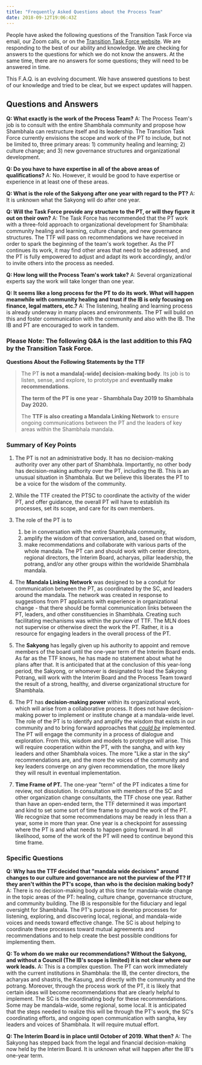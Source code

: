 ```yaml
---
title: "Frequently Asked Questions about the Process Team"
date: 2018-09-12T19:06:43Z
---
```


People have asked the following questions of the Transition Task Force via email, our Zoom calls, or on the [Transition Task Force website](https://www.shambhala-transition.org/contact/). We are responding to the best of our ability and knowledge. We are checking for answers to the questions for which we do not know the answers. At the same time, there are no answers for some questions; they will need to be answered in time.

This F.A.Q. is an evolving document.  We have answered questions to best of our knowledge and tried to be clear, but we expect updates will happen.

## Questions and Answers

**Q:  What exactly is the work of the Process Team?**
A:  The Process Team's job is to consult with the entire Shambhala community and propose how Shambhala can restructure itself and its leadership. The Transition Task Force currently envisions the scope and work of the PT to include, but not be limited to, three primary areas: 1) community healing and learning; 2) culture change; and 3) new governance structures and organizational development.

**Q:  Do you have to have expertise in all of the above areas of qualifications?**
A:  No. However, it would be good to have expertise or experience in at least one of these areas.

**Q:  What is the role of the Sakyong after one year with regard to the PT?**
A:  It is unknown what the Sakyong will do after one year.

**Q:  Will the Task Force provide any structure to the PT, or will they figure it out on their own?**
A:  The Task Force has recommended that the PT work with a three-fold approach to organizational development for Shambhala: community healing and learning, culture change, and new governance structures. The TTF will pass on recommendations we have received in order to spark the beginning of the team's work together.  As the PT continues its work, it may find other areas that need to be addressed, and the PT is fully empowered to adjust and adapt its work accordingly, and/or to invite others into the process as needed.

**Q:  How long will the Process Team's work take?**
A:  Several organizational experts say the work will take longer than one year.

**Q: It seems like a long process for the PT to do its work. What will happen meanwhile with community healing and trust if the IB is only focusing on finance, legal matters, etc.?**
A: The listening, healing and learning process is already underway in many places and environments. The PT will build on this and foster communication with the community and also with the IB. The IB and PT are encouraged to work in tandem.

### Please Note: The following Q&A is the last addition to this FAQ by the Transition Task Force.

**Questions About the Following Statements by the TTF**

> The PT **is not a mandala[-wide] decision-making body**. Its job is to listen, sense, and explore, to prototype and **eventually make recommendations**.
>
> **The term of the PT is one year - Shambhala Day 2019 to Shambhala Day 2020.** 
>
> The **TTF is also creating a Mandala Linking Network** to ensure ongoing communications between the PT and the leaders of key areas within the Shambhala mandala.

### Summary of Key Points

1. The PT is not an administrative body. It has no decision-making authority over any other part of Shambhala. Importantly, no other body has decision-making authority over the PT, including the IB. This is an unusual situation in Shambhala. But we believe this liberates the PT to be a voice for the wisdom of the community.

2. While the TTF created the PTSC to coordinate the activity of the wider PT, and offer guidance, the overall PT will have to establish its processes, set its scope, and care for its own members. 

3. The role of the PT is to
    1.  be in conversation with the entire Shambhala community,
    1.  amplify the wisdom of that conversation, and, based on that wisdom,
    1.  make recommendations and collaborate with various parts of the whole mandala.
  The PT can and should work with center directors, regional directors, the Interim Board, acharyas, pillar leadership, the potrang, and/or any other groups within the worldwide Shambhala mandala.

4. The **Mandala Linking Network** was designed to be a conduit for communication between the PT, as coordinated by the SC, and leaders around the mandala. The network was created in response to suggestions from PT applicants with experience in organizational change - that there should be formal communication links between the PT, leaders, and other constituencies in Shambhala. Creating such facilitating mechanisms was within the purview of TTF. The MLN does not supervise or otherwise direct the work the PT. Rather, it is a resource for engaging leaders in the overall process of the PT.

5. The **Sakyong** has legally given up his authority to appoint and remove members of the board until the one-year term of the Interim Board ends. As far as the TTF knows, he has made no statement about what he plans after that. It is anticipated that at the conclusion of this year-long period, the Sakyong, or whomever is designated to lead the Sakyong Potrang, will work with the Interim Board and the Process Team toward the result of a strong, healthy, and diverse organizational structure for Shambhala.

6. The PT has **decision-making power** within its organizational work, which will arise from a collaborative process. It does not have decision-making power to implement or institute change at a mandala-wide level. The role of the PT is to identify and amplify the wisdom that exists in our community and to bring forward approaches that _<span style="text-decoration:underline;">could be</span>_ implemented. The PT will engage the community in a process of dialogue and exploration. From this, wisdom and models to prototype will arise. This will require cooperation within the PT, with the sangha, and with key leaders and other Shambhala voices. The more "Like a star in the sky" recommendations are, and the more the voices of the community and key leaders converge on any given recommendation, the more likely they will result in eventual implementation.

7. **Time Frame of PT.** The one-year "term" of the PT indicates a time for review, not dissolution. In consultation with members of the SC and other organization change consultants, the TTF chose one year. Rather than have an open-ended term, the TTF determined it was important and kind to set some sort of time frame to ground the work of the PT. We recognize that some recommendations may be ready in less than a year, some in more than year. One year is a checkpoint for assessing where the PT is and what needs to happen going forward. In all likelihood, some of the work of the PT will need to continue beyond this time frame.

### Specific Questions

**Q: Why has the TTF decided that "mandala wide decisions" around changes to our culture and governance are not the purview of the PT? If they aren't within the PT's scope, than who is the decision making body?**
A: There is no decision-making body at this time for mandala-wide change in the topic areas of the PT:  healing, culture change, governance structure, and community building. The IB is responsible for the fiduciary and legal oversight for Shambhala. The PT's purpose is develop processes for listening, exploring, and discovering local, regional, and mandala-wide voices and needs toward effective change. The SC is about helping to coordinate these processes toward mutual agreements and recommendations and to help create the best possible conditions for implementing them.  

**Q: To whom do we make our recommendations? Without the Sakyong, and without a Council (The IB's scope is limited) it is not clear where our work leads.**
A: This is a complex question. The PT can work immediately with the current institutions in Shambhala: the IB, the center directors, the acharyas and shastris, the Kasung, and directly with the community and the potrang. Moreover, through the process work of the PT, it is likely that certain ideas will become recommendations that are clearly helpful to implement. The SC is the coordinating body for these recommendations. Some may be mandala-wide, some regional, some local. It is anticipated that the steps needed to realize this will be through the PT's work, the SC's coordinating efforts, and ongoing open communication with sangha, key leaders and voices of Shambhala. It will require mutual effort.

**Q:  The Interim Board is in place until October of 2019.  What then?** 
A: The Sakyong has stepped back from the legal and financial decision-making now held by the Interim Board. It is unknown what will happen after the IB's one-year term.  

